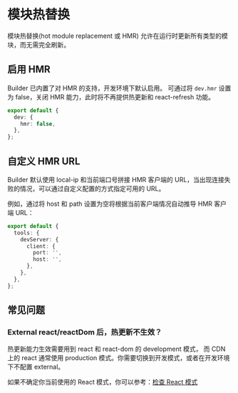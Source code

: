 # 模块热替换

模块热替换(hot module replacement 或 HMR) 允许在运行时更新所有类型的模块，而无需完全刷新。

## 启用 HMR

Builder 已内置了对 HMR 的支持，开发环境下默认启用。
可通过将 `dev.hmr` 设置为 false，关闭 HMR 能力，此时将不再提供热更新和 react-refresh 功能。

```ts
export default {
  dev: {
    hmr: false,
  },
};
```

## 自定义 HMR URL

Builder 默认使用 local-ip 和当前端口号拼接 HMR 客户端的 URL，当出现连接失败的情况，可以通过自定义配置的方式指定可用的 URL。

例如，通过将 host 和 path 设置为空将根据当前客户端情况自动推导 HMR 客户端 URL：

```ts
export default {
  tools: {
    devServer: {
      client: {
        port: '',
        host: '',
      },
    },
  },
};
```
## 常见问题

### External react/reactDom 后，热更新不生效？

热更新能力生效需要用到 react 和 react-dom 的 development 模式， 而 CDN 上的 react 通常使用 production 模式。你需要切换到开发模式，或者在开发环境下不配置 external。

如果不确定你当前使用的 React 模式，你可以参考：[检查 React 模式](https://reactjs.org/docs/optimizing-performance.html#use-the-production-build)
